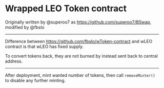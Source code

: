 # Wrapped LEO Token contract

Originally written by @superoo7 as https://github.com/superoo7/BSwap, modified by @fbslo

---

Difference between https://github.com/fbslo/wToken-contract and wLEO contract is that wLEO has fixed supply.

To convert tokens back, they are not burned by instead sent back to central address.

---

After deployment, mint wanted number of tokens, then call `removeMinter()` to disable any further minting.
